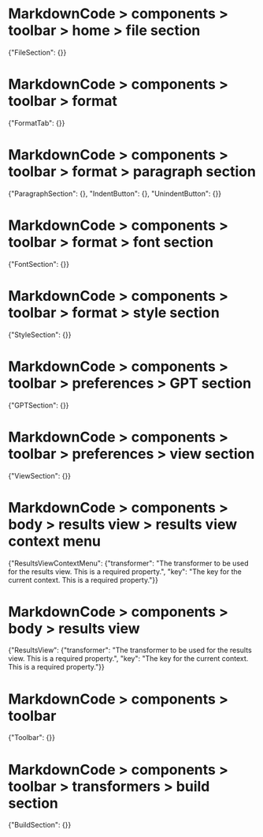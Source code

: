 # MarkdownCode > components > toolbar > home > file section
{"FileSection": {}}
# MarkdownCode > components > toolbar > format
{"FormatTab": {}}
# MarkdownCode > components > toolbar > format > paragraph section
{"ParagraphSection": {}, "IndentButton": {}, "UnindentButton": {}}
# MarkdownCode > components > toolbar > format > font section
{"FontSection": {}}
# MarkdownCode > components > toolbar > format > style section
{"StyleSection": {}}

# MarkdownCode > components > toolbar > preferences > GPT section
{"GPTSection": {}}
# MarkdownCode > components > toolbar > preferences > view section
{"ViewSection": {}}
# MarkdownCode > components > body > results view > results view context menu
{"ResultsViewContextMenu": {"transformer": "The transformer to be used for the results view. This is a required property.", "key": "The key for the current context. This is a required property."}}
# MarkdownCode > components > body > results view
{"ResultsView": {"transformer": "The transformer to be used for the results view. This is a required property.", "key": "The key for the current context. This is a required property."}}
# MarkdownCode > components > toolbar
{"Toolbar": {}}
# MarkdownCode > components > toolbar > transformers > build section
{"BuildSection": {}}

